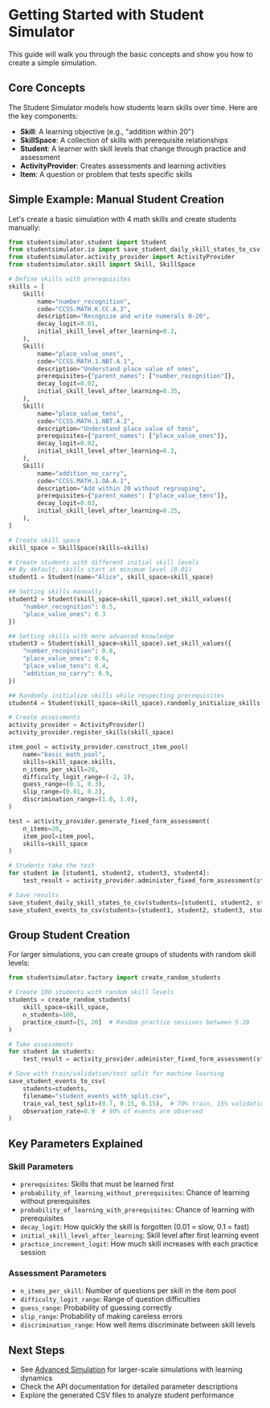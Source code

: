 # Getting Started with Student Simulator

This guide will walk you through the basic concepts and show you how to create a simple simulation.

## Core Concepts

The Student Simulator models how students learn skills over time. Here are the key components:

- **Skill**: A learning objective (e.g., "addition within 20")
- **SkillSpace**: A collection of skills with prerequisite relationships
- **Student**: A learner with skill levels that change through practice and assessment
- **ActivityProvider**: Creates assessments and learning activities
- **Item**: A question or problem that tests specific skills

## Simple Example: Manual Student Creation

Let's create a basic simulation with 4 math skills and create students manually:

```python
from studentsimulator.student import Student
from studentsimulator.io import save_student_daily_skill_states_to_csv, save_student_events_to_csv
from studentsimulator.activity_provider import ActivityProvider
from studentsimulator.skill import Skill, SkillSpace

# Define skills with prerequisites
skills = [
    Skill(
        name="number_recognition",
        code="CCSS.MATH.K.CC.A.3",
        description="Recognize and write numerals 0-20",
        decay_logit=0.01,
        initial_skill_level_after_learning=0.3,
    ),
    Skill(
        name="place_value_ones",
        code="CCSS.MATH.1.NBT.A.1",
        description="Understand place value of ones",
        prerequisites={"parent_names": ["number_recognition"]},
        decay_logit=0.02,
        initial_skill_level_after_learning=0.35,
    ),
    Skill(
        name="place_value_tens",
        code="CCSS.MATH.1.NBT.A.2",
        description="Understand place value of tens",
        prerequisites={"parent_names": ["place_value_ones"]},
        decay_logit=0.02,
        initial_skill_level_after_learning=0.3,
    ),
    Skill(
        name="addition_no_carry",
        code="CCSS.MATH.1.OA.A.1",
        description="Add within 20 without regrouping",
        prerequisites={"parent_names": ["place_value_tens"]},
        decay_logit=0.03,
        initial_skill_level_after_learning=0.25,
    ),
]

# Create skill space
skill_space = SkillSpace(skills=skills)

# Create students with different initial skill levels
## By default, skills start at minimum level (0.01)
student1 = Student(name="Alice", skill_space=skill_space)

## Setting skills manually
student2 = Student(skill_space=skill_space).set_skill_values({
    "number_recognition": 0.5,
    "place_value_ones": 0.3
})

## Setting skills with more advanced knowledge
student3 = Student(skill_space=skill_space).set_skill_values({
    "number_recognition": 0.8,
    "place_value_ones": 0.6,
    "place_value_tens": 0.4,
    "addition_no_carry": 0.9,
})

## Randomly initialize skills while respecting prerequisites
student4 = Student(skill_space=skill_space).randomly_initialize_skills(practice_count=[1, 9])

# Create assessments
activity_provider = ActivityProvider()
activity_provider.register_skills(skill_space)

item_pool = activity_provider.construct_item_pool(
    name="basic_math_pool",
    skills=skill_space.skills,
    n_items_per_skill=20,
    difficulty_logit_range=(-2, 2),
    guess_range=(0.1, 0.3),
    slip_range=(0.01, 0.2),
    discrimination_range=(1.0, 1.0),
)

test = activity_provider.generate_fixed_form_assessment(
    n_items=20,
    item_pool=item_pool,
    skills=skill_space
)

# Students take the test
for student in [student1, student2, student3, student4]:
    test_result = activity_provider.administer_fixed_form_assessment(student, test)

# Save results
save_student_daily_skill_states_to_csv(students=[student1, student2, student3, student4], filename="students_daily_skill_states.csv")
save_student_events_to_csv(students=[student1, student2, student3, student4], filename="student_events.csv")
```

## Group Student Creation

For larger simulations, you can create groups of students with random skill levels:

```python
from studentsimulator.factory import create_random_students

# Create 100 students with random skill levels
students = create_random_students(
    skill_space=skill_space,
    n_students=100,
    practice_count=[5, 20]  # Random practice sessions between 5-20
)

# Take assessments
for student in students:
    test_result = activity_provider.administer_fixed_form_assessment(student, test)

# Save with train/validation/test split for machine learning
save_student_events_to_csv(
    students=students,
    filename="student_events_with_split.csv",
    train_val_test_split=(0.7, 0.15, 0.15),  # 70% train, 15% validation, 15% test
    observation_rate=0.9  # 90% of events are observed
)
```

## Key Parameters Explained

### Skill Parameters
- `prerequisites`: Skills that must be learned first
- `probability_of_learning_without_prerequisites`: Chance of learning without prerequisites
- `probability_of_learning_with_prerequisites`: Chance of learning with prerequisites
- `decay_logit`: How quickly the skill is forgotten (0.01 = slow, 0.1 = fast)
- `initial_skill_level_after_learning`: Skill level after first learning event
- `practice_increment_logit`: How much skill increases with each practice session

### Assessment Parameters
- `n_items_per_skill`: Number of questions per skill in the item pool
- `difficulty_logit_range`: Range of question difficulties
- `guess_range`: Probability of guessing correctly
- `slip_range`: Probability of making careless errors
- `discrimination_range`: How well items discriminate between skill levels

## Next Steps

- See [Advanced Simulation](advanced-simulation.md) for larger-scale simulations with learning dynamics
- Check the API documentation for detailed parameter descriptions
- Explore the generated CSV files to analyze student performance
